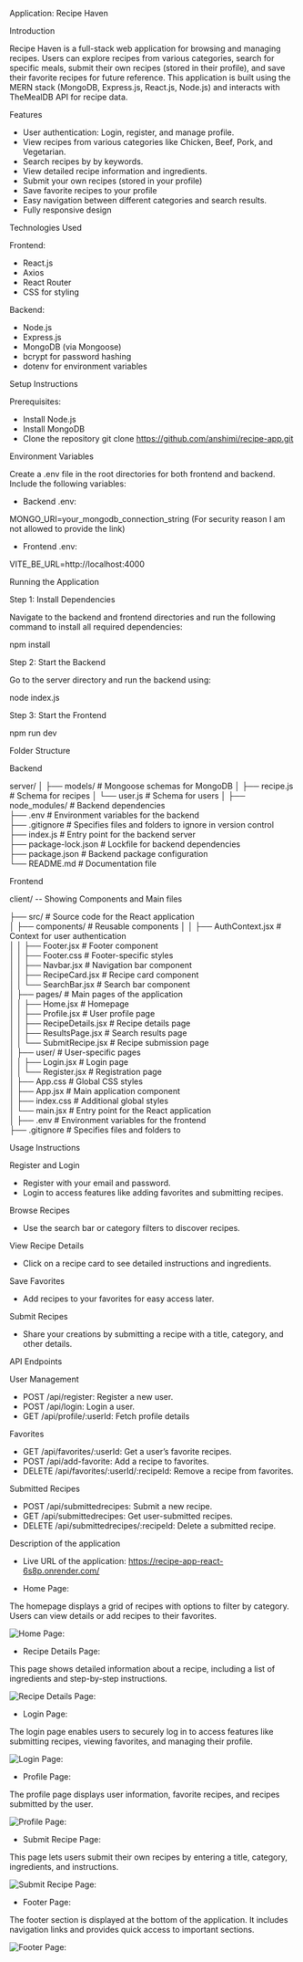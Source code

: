 Application: Recipe Haven

Introduction

Recipe Haven is a full-stack web application for browsing and managing recipes. Users can explore recipes from various categories, search for specific meals, submit their own recipes (stored in their profile), and save their favorite recipes for future reference. This application is built using the MERN stack (MongoDB, Express.js, React.js, Node.js) and interacts with TheMealDB API for recipe data.

Features

- User authentication: Login, register, and manage profile.
- View recipes from various categories like Chicken, Beef, Pork, and Vegetarian.
- Search recipes by by keywords.
- View detailed recipe information and ingredients.
- Submit your own recipes (stored in your profile)
- Save favorite recipes to your profile
- Easy navigation between different categories and search results.
- Fully responsive design

Technologies Used

Frontend:

- React.js
- Axios
- React Router
- CSS for styling

Backend:

- Node.js
- Express.js
- MongoDB (via Mongoose)
- bcrypt for password hashing
- dotenv for environment variables

Setup Instructions

Prerequisites:

- Install Node.js
- Install MongoDB
- Clone the repository
  git clone https://github.com/anshimi/recipe-app.git

Environment Variables

Create a .env file in the root directories for both frontend and backend. Include the following variables:

- Backend .env:

MONGO_URI=your_mongodb_connection_string
(For security reason I am not allowed to provide the link)

- Frontend .env:

VITE_BE_URL=http://localhost:4000

Running the Application

Step 1: Install Dependencies

Navigate to the backend and frontend directories and run the following command to install all required dependencies:

npm install

Step 2: Start the Backend

Go to the server directory and run the backend using:

node index.js

Step 3: Start the Frontend

npm run dev


Folder Structure

Backend

server/
│
├── models/ # Mongoose schemas for MongoDB
│ ├── recipe.js # Schema for recipes
│ └── user.js # Schema for users
│
├── node_modules/ # Backend dependencies  
├── .env # Environment variables for the backend  
├── .gitignore # Specifies files and folders to ignore in version control  
├── index.js # Entry point for the backend server  
├── package-lock.json # Lockfile for backend dependencies  
├── package.json # Backend package configuration  
└── README.md # Documentation file

Frontend

client/ -- Showing Components and Main files

├── src/ # Source code for the React application  
│ ├── components/ # Reusable components
│ │ ├── AuthContext.jsx # Context for user authentication  
│ │ ├── Footer.jsx # Footer component  
│ │ ├── Footer.css # Footer-specific styles  
│ │ ├── Navbar.jsx # Navigation bar component  
│ │ ├── RecipeCard.jsx # Recipe card component  
│ │ └── SearchBar.jsx # Search bar component  
│ ├── pages/ # Main pages of the application  
│ │ ├── Home.jsx # Homepage  
│ │ ├── Profile.jsx # User profile page  
│ │ ├── RecipeDetails.jsx # Recipe details page  
│ │ ├── ResultsPage.jsx # Search results page  
│ │ └── SubmitRecipe.jsx # Recipe submission page  
│ ├── user/ # User-specific pages  
│ │ ├── Login.jsx # Login page  
│ │ └── Register.jsx # Registration page  
│ ├── App.css # Global CSS styles  
│ ├── App.jsx # Main application component  
│ ├── index.css # Additional global styles  
│ └── main.jsx # Entry point for the React application  
│
├── .env # Environment variables for the frontend  
├── .gitignore # Specifies files and folders to

Usage Instructions

Register and Login

- Register with your email and password.
- Login to access features like adding favorites and submitting recipes.

Browse Recipes

- Use the search bar or category filters to discover recipes.

View Recipe Details

- Click on a recipe card to see detailed instructions and ingredients.

Save Favorites

- Add recipes to your favorites for easy access later.

Submit Recipes

- Share your creations by submitting a recipe with a title, category, and other details.

API Endpoints

User Management

- POST /api/register: Register a new user.
- POST /api/login: Login a user.
- GET /api/profile/:userId: Fetch profile details

Favorites

- GET /api/favorites/:userId: Get a user’s favorite recipes.
- POST /api/add-favorite: Add a recipe to favorites.
- DELETE /api/favorites/:userId/:recipeId: Remove a recipe from favorites.

Submitted Recipes

- POST /api/submittedrecipes: Submit a new recipe.
- GET /api/submittedrecipes: Get user-submitted recipes.
- DELETE /api/submittedrecipes/:recipeId: Delete a submitted recipe.

Description of the application

- Live URL of the application: https://recipe-app-react-6s8p.onrender.com/

- Home Page:

The homepage displays a grid of recipes with options to filter by category. Users can view details or add recipes to their favorites.

![Home Page: ](./screenshots/home-page.png)

- Recipe Details Page:

This page shows detailed information about a recipe, including a list of ingredients and step-by-step instructions.

![Recipe Details Page: ](./screenshots/recipe-details.png)

- Login Page:

The login page enables users to securely log in to access features like submitting recipes, viewing favorites, and managing their profile.

![Login Page: ](./screenshots/login-page.png)

- Profile Page:

The profile page displays user information, favorite recipes, and recipes submitted by the user.

![Profile Page: ](./screenshots/profile-page.png)

- Submit Recipe Page:

This page lets users submit their own recipes by entering a title, category, ingredients, and instructions.

![Submit Recipe Page: ](./screenshots/submit-recipe.png)

- Footer Page:

The footer section is displayed at the bottom of the application. It includes navigation links and provides quick access to important sections.

![Footer Page: ](./screenshots/footer-page.png)
